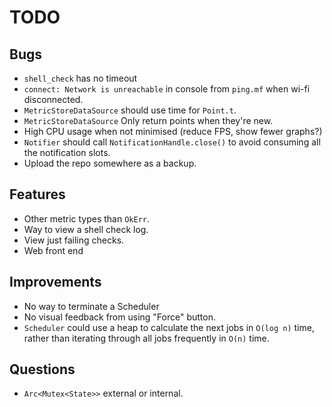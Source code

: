 # TODO

## Bugs

* `shell_check` has no timeout
* `connect: Network is unreachable` in console from `ping.mf` when wi-fi disconnected.
* `MetricStoreDataSource` should use time for `Point.t`.
* `MetricStoreDataSource` Only return points when they're new.
* High CPU usage when not minimised (reduce FPS, show fewer graphs?)
* `Notifier` should call `NotificationHandle.close()` to avoid
  consuming all the notification slots.
* Upload the repo somewhere as a backup.

## Features

* Other metric types than `OkErr`.
* Way to view a shell check log.
* View just failing checks.
* Web front end

## Improvements

* No way to terminate a Scheduler
* No visual feedback from using "Force" button.
* `Scheduler` could use a heap to calculate the next jobs in
  `O(log n)` time, rather than iterating through all jobs frequently in `O(n)`
  time.

## Questions

* `Arc<Mutex<State>>` external or internal.
